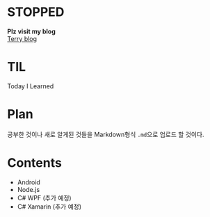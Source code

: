 # STOPPED
**Plz visit my blog**  
[Terry blog](https://nooheat.github.io)
# TIL
Today I Learned

# Plan
공부한 것이나 새로 알게된 것들을 Markdown형식 ```.md```으로 업로드 할 것이다.

# Contents
- Android
- Node.js
- C# WPF (추가 예정)
- C# Xamarin (추가 예정)
